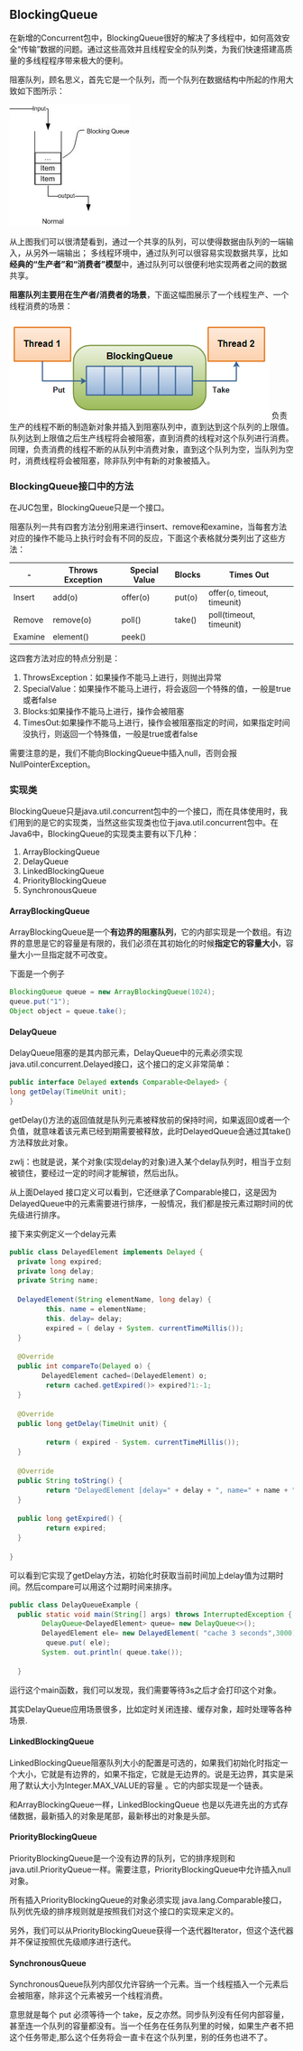 ## BlockingQueue
在新增的Concurrent包中，BlockingQueue很好的解决了多线程中，如何高效安全“传输”数据的问题。通过这些高效并且线程安全的队列类，为我们快速搭建高质量的多线程程序带来极大的便利。

阻塞队列，顾名思义，首先它是一个队列，而一个队列在数据结构中所起的作用大致如下图所示：

![](image/blockingqueue1.jpg)

从上图我们可以很清楚看到，通过一个共享的队列，可以使得数据由队列的一端输入，从另外一端输出；
多线程环境中，通过队列可以很容易实现数据共享，比如**经典的“生产者”和“消费者”模型**中，通过队列可以很便利地实现两者之间的数据共享。

**阻塞队列主要用在生产者/消费者的场景**，下面这幅图展示了一个线程生产、一个线程消费的场景：

![](image/blockingqueue2.jpg)
负责生产的线程不断的制造新对象并插入到阻塞队列中，直到达到这个队列的上限值。队列达到上限值之后生产线程将会被阻塞，直到消费的线程对这个队列进行消费。同理，负责消费的线程不断的从队列中消费对象，直到这个队列为空，当队列为空时，消费线程将会被阻塞，除非队列中有新的对象被插入。

### BlockingQueue接口中的方法
在JUC包里，BlockingQueue只是一个接口。

阻塞队列一共有四套方法分别用来进行insert、remove和examine，当每套方法对应的操作不能马上执行时会有不同的反应，下面这个表格就分类列出了这些方法：

<table>
<thead>
<tr>
  <th>-</th>
  <th>Throws Exception</th>
  <th>Special Value</th>
  <th>Blocks</th>
  <th>Times Out</th>
</tr>
</thead>
<tbody><tr>
  <td>Insert</td>
  <td>add(o)</td>
  <td>offer(o)</td>
  <td>put(o)</td>
  <td>offer(o, timeout, timeunit)</td>
</tr>
<tr>
  <td>Remove</td>
  <td>remove(o)</td>
  <td>poll()</td>
  <td>take()</td>
  <td>poll(timeout, timeunit)</td>
</tr>
<tr>
  <td>Examine</td>
  <td>element()</td>
  <td>peek()</td>
  <td></td>
  <td></td>
</tr>
</tbody></table>

这四套方法对应的特点分别是：
1. ThrowsException：如果操作不能马上进行，则抛出异常
2. SpecialValue：如果操作不能马上进行，将会返回一个特殊的值，一般是true或者false
3. Blocks:如果操作不能马上进行，操作会被阻塞
4. TimesOut:如果操作不能马上进行，操作会被阻塞指定的时间，如果指定时间没执行，则返回一个特殊值，一般是true或者false

需要注意的是，我们不能向BlockingQueue中插入null，否则会报NullPointerException。

### 实现类
BlockingQueue只是java.util.concurrent包中的一个接口，而在具体使用时，我们用到的是它的实现类，当然这些实现类也位于java.util.concurrent包中。在Java6中，BlockingQueue的实现类主要有以下几种：
1. ArrayBlockingQueue
2. DelayQueue
3. LinkedBlockingQueue
4. PriorityBlockingQueue
5. SynchronousQueue

#### ArrayBlockingQueue
ArrayBlockingQueue是一个**有边界的阻塞队列**，它的内部实现是一个数组。有边界的意思是它的容量是有限的，我们必须在其初始化的时候**指定它的容量大小**，容量大小一旦指定就不可改变。

下面是一个例子
``` java
BlockingQueue queue = new ArrayBlockingQueue(1024);
queue.put("1");
Object object = queue.take();
```

#### DelayQueue
DelayQueue阻塞的是其内部元素，DelayQueue中的元素必须实现 java.util.concurrent.Delayed接口，这个接口的定义非常简单：
``` java
public interface Delayed extends Comparable<Delayed> {
long getDelay(TimeUnit unit);
}
```

getDelay()方法的返回值就是队列元素被释放前的保持时间，如果返回0或者一个负值，就意味着该元素已经到期需要被释放，此时DelayedQueue会通过其take()方法释放此对象。

zwlj：也就是说，某个对象(实现delay的对象)进入某个delay队列时，相当于立刻被锁住，要经过一定的时间才能解锁，然后出队。

从上面Delayed 接口定义可以看到，它还继承了Comparable接口，这是因为DelayedQueue中的元素需要进行排序，一般情况，我们都是按元素过期时间的优先级进行排序。

接下来实例定义一个delay元素
``` java
public class DelayedElement implements Delayed {
  private long expired;
  private long delay;
  private String name;

  DelayedElement(String elementName, long delay) {
         this. name = elementName;
         this. delay= delay;
         expired = ( delay + System. currentTimeMillis());
  }

  @Override
  public int compareTo(Delayed o) {
        DelayedElement cached=(DelayedElement) o;
         return cached.getExpired()> expired?1:-1;
  }

  @Override
  public long getDelay(TimeUnit unit) {

         return ( expired - System. currentTimeMillis());
  }

  @Override
  public String toString() {
         return "DelayedElement [delay=" + delay + ", name=" + name + "]";
  }

  public long getExpired() {
         return expired;
  }

}
```

可以看到它实现了getDelay方法，初始化时获取当前时间加上delay值为过期时间。然后compare可以用这个过期时间来排序。

``` java
public class DelayQueueExample {
  public static void main(String[] args) throws InterruptedException {
        DelayQueue<DelayedElement> queue= new DelayQueue<>();
        DelayedElement ele= new DelayedElement( "cache 3 seconds",3000);
         queue.put( ele);
        System. out.println( queue.take());

  }
```

运行这个main函数，我们可以发现，我们需要等待3s之后才会打印这个对象。

其实DelayQueue应用场景很多，比如定时关闭连接、缓存对象，超时处理等各种场景.

#### LinkedBlockingQueue
LinkedBlockingQueue阻塞队列大小的配置是可选的，如果我们初始化时指定一个大小，它就是有边界的，如果不指定，它就是无边界的。说是无边界，其实是采用了默认大小为Integer.MAX_VALUE的容量 。它的内部实现是一个链表。

和ArrayBlockingQueue一样，LinkedBlockingQueue 也是以先进先出的方式存储数据，最新插入的对象是尾部，最新移出的对象是头部。

####  PriorityBlockingQueue
PriorityBlockingQueue是一个没有边界的队列，它的排序规则和 java.util.PriorityQueue一样。需要注意，PriorityBlockingQueue中允许插入null对象。

所有插入PriorityBlockingQueue的对象必须实现 java.lang.Comparable接口，队列优先级的排序规则就是按照我们对这个接口的实现来定义的。

另外，我们可以从PriorityBlockingQueue获得一个迭代器Iterator，但这个迭代器并不保证按照优先级顺序进行迭代。

#### SynchronousQueue
SynchronousQueue队列内部仅允许容纳一个元素。当一个线程插入一个元素后会被阻塞，除非这个元素被另一个线程消费。

意思就是每个 put 必须等待一个 take，反之亦然。同步队列没有任何内部容量，甚至连一个队列的容量都没有。当一个任务在任务队列里的时候，如果生产者不把这个任务带走,那么这个任务将会一直卡在这个队列里，别的任务也进不了。
